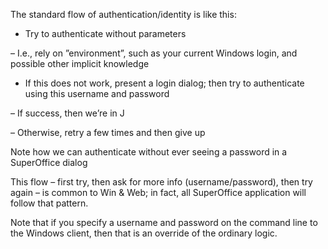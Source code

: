 <properties date="2016-05-10"
SortOrder="42"
/>

The standard flow of authentication/identity is like this:

* Try to authenticate without parameters

–       I.e., rely on ”environment”, such as your current Windows login, and possible other implicit knowledge

* If this does not work, present a login dialog; then try to authenticate using this username and password

–       If success, then we’re in J

–       Otherwise, retry a few times and then give up

Note how we can authenticate without ever seeing a password in a SuperOffice dialog

This flow – first try, then ask for more info (username/password), then try again – is common to Win & Web; in fact, all SuperOffice application will follow that pattern.

Note that if you specify a username and password on the command line to the Windows client, then that is an override of the ordinary logic.
